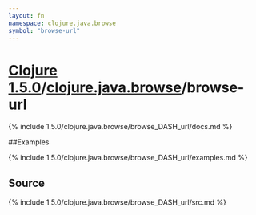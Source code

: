 ```yaml
---
layout: fn
namespace: clojure.java.browse
symbol: "browse-url"
---
```


# [Clojure 1.5.0](../../)/[clojure.java.browse](../)/browse-url

{% include 1.5.0/clojure.java.browse/browse_DASH_url/docs.md %}

##Examples

{% include 1.5.0/clojure.java.browse/browse_DASH_url/examples.md %}
## Source
{% include 1.5.0/clojure.java.browse/browse_DASH_url/src.md %}

